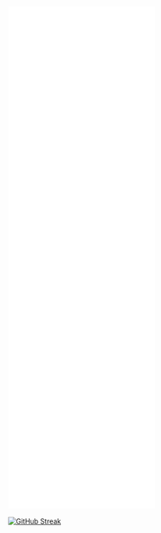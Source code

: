![Metrics](/github-metrics.svg)

[![GitHub Streak](https://streak-stats.demolab.com?user=nullure&theme=highcontrast)](#)
